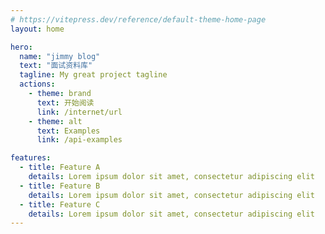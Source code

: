 ```yaml
---
# https://vitepress.dev/reference/default-theme-home-page
layout: home

hero:
  name: "jimmy blog"
  text: "面试资料库"
  tagline: My great project tagline
  actions:
    - theme: brand
      text: 开始阅读
      link: /internet/url
    - theme: alt
      text: Examples
      link: /api-examples

features:
  - title: Feature A
    details: Lorem ipsum dolor sit amet, consectetur adipiscing elit
  - title: Feature B
    details: Lorem ipsum dolor sit amet, consectetur adipiscing elit
  - title: Feature C
    details: Lorem ipsum dolor sit amet, consectetur adipiscing elit
---
```

